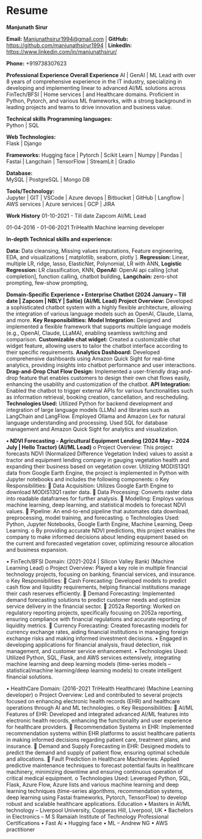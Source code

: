 # Resume

**Manjunath Sirur**

**Email:** Manjunathsirur1994@gmail.com      |     **GitHub:** https://github.com/manjunathsirur1994      |      **LinkedIn:** https://www.linkedin.com/in/manjunathsirur/

**Phone:** +919738307623






**Professional Experience
Overall Experience**
AI | GenAI | ML Lead with over 8 years of comprehensive experience in the IT industry, specializing in developing and implementing linear to advanced AI/ML solutions across FinTech/BFSI | Home services | and Healthcare domains. Proficient in Python, Pytorch, and various ML frameworks, with a strong background in leading projects and teams to drive innovation and business value.

**Technical skills**
**Programming languages:**	
Python | SQL


**Web Technologies:**	
Flask | Django


**Frameworks:**	
Hugging face | Pytorch | Scikit Learn | Numpy | Pandas | Fastai | Langchain | TensorFlow | StreamLit | Gradio 

  
**Database:**	
MySQL | PostgreSQL | Mongo DB	


**Tools/Technology:**	
Jupyter | GIT | VSCode | Azure devops | Bitbucket | GitHub | Langflow | AWS services | Azure services | GCP | JIRA	


**Work History**
01-10-2021 - Till date	Zapcom	AI/ML Lead

01-04-2016 - 01-06-2021	TriHealth	Machine learning developer


**In-depth Technical skills and experience:**

**Data:** Data cleansing, Missing values imputations, Feature engineering, EDA, and visualizations [ matplotlib, seaborn, plotly ].
**Regression:** Linear, multiple LR, ridge, lasso, ElasticNet, Polynomial, LR with ANN, 
**Logistic Regression:** LR classification, KNN, 
**OpenAI:** OpenAI api calling [chat completion], function calling, chatbot building,
**Langchain:** zero-shot prompting, few-show prompting, 

**Domain-Specific Experience**
**•	Enterprise Chatbot (2024 January – Till date | Zapcom | NBLY | Saltie) (AI/ML Lead)**
  **Project Overview:** Developed a sophisticated chatbot system with a highly flexible architecture, allowing the integration of various language models such as OpenAI, Claude, Llama, and more.
  **Key Responsibilities:** 
    **Model Integration:** Designed and implemented a flexible framework that supports multiple language models (e.g., OpenAI, Claude, LLaMA), enabling seamless switching and comparison.
    **Customizable chat widget:** Created a customizable chat widget feature, allowing users to tailor the chatbot interface according to their specific requirements.
    **Analytics Dashboard:** Developed comprehensive dashboards using Amazon Quick Sight for real-time analytics, providing insights into chatbot performance and user interactions.
    **Drag-and-Drop Chat Flow Design:** Implemented a user-friendly drag-and-drop feature that enables customers to design their own chat flows easily, enhancing the usability and customization of the chatbot.
    **API Integration:** Enabled the chatbot to trigger external APIs for various functionalities such as information retrieval, booking creation, cancellation, and rescheduling.
**Technologies Used:** 
    Utilized Python for backend development and integration of large language models (LLMs) and libraries such as LangChain and LangFlow.
    Employed Ollama and Amazon Lex for natural language understanding and processing.
    Used SQL for database management and Amazon Quick Sight for analytics and visualization.



**•	NDVI Forecasting - Agricultural Equipment Lending (2024 May – 2024 July | Hello Tractor) (AI/ML Lead)**
o	Project Overview: This project forecasts NDVI (Normalized Difference Vegetation Index) values to assist a tractor and equipment lending company in gauging vegetation health and expanding their business based on vegetation cover. Utilizing MODIS13Q1 data from Google Earth Engine, the project is implemented in Python with Jupyter notebooks and includes the following components:
o	Key Responsibilities: 
	Data Acquisition: Utilizes Google Earth Engine to download MODIS13Q1 raster data.
	Data Processing: Converts raster data into readable dataframes for further analysis.
	Modelling: Employs various machine learning, deep learning, and statistical models to forecast NDVI values.
	Pipeline: An end-to-end pipeline that automates data download, preprocessing, model training, and forecasting.
o	Technologies Used: Python, Jupyter Notebooks, Google Earth Engine, Machine Learning, Deep Learning.
o	By providing accurate NDVI predictions, this project enables the company to make informed decisions about lending equipment based on the current and forecasted vegetation cover, optimizing resource allocation and business expansion.

•	FinTech/BFSI Domain: (2021-2024 | Silicon Valley Bank) (Machine Learning Lead)
o	Project Overview: Played a key role in multiple financial technology projects, focusing on banking, financial services, and insurance.
o	Key Responsibilities: 
	Cash Forecasting: Developed models to predict cash flow and liquidity requirements, helping financial institutions manage their cash reserves efficiently.
	Demand Forecasting: Implemented demand forecasting solutions to predict customer needs and optimize service delivery in the financial sector.
	2052a Reporting: Worked on regulatory reporting projects, specifically focusing on 2052a reporting, ensuring compliance with financial regulations and accurate reporting of liquidity metrics.
	Currency Forecasting: Created forecasting models for currency exchange rates, aiding financial institutions in managing foreign exchange risks and making informed investment decisions.
•	Engaged in developing applications for financial analysis, fraud detection, risk management, and customer service enhancement.
•	Technologies Used: Utilized Python, SQL, Flask, and AWS services extensively, integrating machine learning and deep learning models (time-series models – statistical/machine learning/deep learning models) to create intelligent financial solutions.

•	HealthCare Domain: (2016-2021 TriHealth Healthcare) (Machine Learning developer)
o	Project Overview: Led and contributed to several projects focused on enhancing electronic health records (EHR) and healthcare operations through AI and ML technologies.
o	Key Responsibilities: 
	AI/ML Features of EHR: Developed and integrated advanced AI/ML features into electronic health records, enhancing the functionality and user experience for healthcare providers.
	Recommendation Systems in EHR: Implemented recommendation systems within EHR platforms to assist healthcare patients in making informed decisions regarding patient care, treatment plans, and insurance.
	Demand and Supply Forecasting in EHR: Designed models to predict the demand and supply of patient flow, ensuring optimal schedule and allocations. 
	Fault Prediction in Healthcare Machineries: Applied predictive maintenance techniques to forecast potential faults in healthcare machinery, minimizing downtime and ensuring continuous operation of critical medical equipment. 
o	Technologies Used: Leveraged Python, SQL, Flask, Azure Flow, Azure lists and various machine learning and deep learning techniques (time-series algorithms, recommendation systems, deep learning using Fastai frameworks, Pytorch, TensorFlow) to develop robust and scalable healthcare applications.
Education
•	Masters in AI/ML technology – Liverpool University, Copperas Hill, Liverpool, UK
•	Bachelors in Electronics – M S Ramaiah Institute of Technology 
Professional Certifications
•	Fast Ai
•	Hugging face
•	ML – Andrew NG
•	AWS practitioner 

